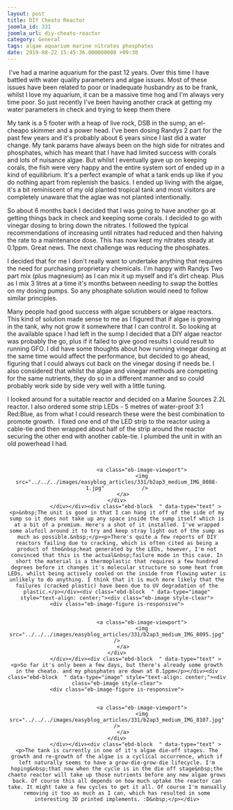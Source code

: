 ```yaml
---
layout: post
title: DIY Cheato Reactor
joomla_id: 331
joomla_url: diy-cheato-reactor
category: General
tags: algae aquarium marine nitrates phosphates
date: 2019-08-22 15:45:36.000000000 +09:30
---
```

<div class="ebd-block  " data-type="text" ><p>&nbsp;I've had a marine aquarium for the past 12 years. Over this time I have battled with water quality parameters and algae issues. Most of these issues have been related to poor or inadequate&nbsp;husbandry as to be frank, whilst I love my aquarium, it can be a massive time hog and I'm always very time poor.&nbsp;So just recently I've been having another crack at getting my water parameters in check and trying to keep them there</p></div><div class="ebd-block  " data-type="readmore" ></div><div class="ebd-block  " data-type="text" ><p>My tank is a 5 footer with a heap of live rock, DSB in the sump, an el-cheapo skimmer and a power head. I've been dosing Randys 2 part for the past few years and it's probably about 6 years since I last did&nbsp;a water change. My tank params have always been on the high side for nitrates and phosphates, which has meant that I have had limited success with corals and lots of&nbsp;nuisance algae.&nbsp;But whilst I eventually gave up on keeping corals, the fish were very happy and the entire system sort of ended up in a kind of equilibrium. It's a perfect example of what a tank ends up like if you do nothing apart from replenish the basics. I ended up living with the algae, it's a bit reminiscent of my old planted tropical tank and most visitors are completely unaware that the aglae was not planted intentionally.</p><p>So about 6 months back I decided that I was going to have another go at getting things back in check and keeping some corals. I decided to go with vinegar dosing to bring down the nitrates. I followed the typical recommendations of increasing until nitrates had reduced and then halving the rate to a maintenance dose. This has now kept my nitrates steady at 0.1ppm. Great news.&nbsp;<span>The next challenge was red</span><span>ucing the phosphates.&nbsp;</span></p><p>I decided that for me I don't really want to undertake anything that requires the need for purchasing proprietary chemicals. I'm happy with Randys Two part mix (plus magnesium) as I can mix it up myself and it's dirt cheap. Plus as I mix 3&nbsp;litres at a time it's months between needing to swap the bottles on my dosing pumps. So any phosphate solution would need to follow similar principles.</p><p>Many people had good&nbsp;success with algae scrubbers or algae reactors. This kind of solution made sense to me as I figured that if algae is growing in the tank, why not grow it somewhere that I can control it. So looking at the available space I had left in the sump I decided that a DIY algae reactor was probably the go, plus if it failed to give good results I could result to running GFO. I did have some thoughts about how running vinegar dosing at the same time would affect the performance, but decided to go ahead, figuring that I could always cut back on the vinegar&nbsp;dosing if needs be. I also considered that whilst the algae and vinegar methods are competing for the same nutrients, they do so in a different manner and so could probably work side by side very well with a little tuning.&nbsp;</p><p>I looked around for a suitable reactor and decided on a Marine Sources 2.2L reactor. I also&nbsp;ordered some strip LEDs - 5 metres of water-proof&nbsp;3:1 Red:Blue, as from what I could research these were the best combination to promote growth.&nbsp; I fixed one end of the LED strip to the reactor using a cable-tie and then wrapped about half of the strip around the reactor securing the other end with another cable-tie. I plumbed the unit in with an old powerhead I had.&nbsp;</p><p><br></p></div><div class="ebd-block  " data-type="image" style="text-align: center;"><div class="eb-image style-clear">
	<div class="eb-image-figure is-responsive">

		
					<a class="eb-image-viewport">
					<img src="../../../images/easyblog_articles/331/b2ap3_medium_IMG_8088-1.jpg" 			/>
		</a>
	</div>
				</div></div><div class="ebd-block  " data-type="text" ><p>&nbsp;The unit is good in that I can hang it off of the side of my sump so it does not take up any space inside the sump itself which is at a bit of a premium. Here's a shot of it installed. I've wrapped some alufoil around it to try and keep stray light out of the sump as much as possible.&nbsp;</p><p>There's quite a few reports of DIY reactors failing due to cracking, which is often cited as being a product of the&nbsp;heat generated by the LEDs, however, I'm not convinced that this is the actual&nbsp;failure mode in this case. In short the material is a thermoplastic that requires a few hundred degrees before it changes it's molecular structure so some heat from LEDs, whilst being actively cooled on the inside from flowing water is unlikely to do anything. I think that it is much more likely that the failures (cracked plastic) have been due to UV degradation of the plastic.</p></div><div class="ebd-block  " data-type="image" style="text-align: center;"><div class="eb-image style-clear">
	<div class="eb-image-figure is-responsive">

		
					<a class="eb-image-viewport">
					<img src="../../../images/easyblog_articles/331/b2ap3_medium_IMG_8095.jpg" 			/>
		</a>
	</div>
				</div></div><div class="ebd-block  " data-type="text" ><p>So far it's only been a few days, but there's already some growth in the cheato. and my phosphates are down at 0.1ppm</p></div><div class="ebd-block  " data-type="image" style="text-align: center;"><div class="eb-image style-clear">
	<div class="eb-image-figure is-responsive">

		
					<a class="eb-image-viewport">
					<img src="../../../images/easyblog_articles/331/b2ap3_medium_IMG_8107.jpg" 			/>
		</a>
	</div>
				</div></div><div class="ebd-block  " data-type="text" ><p>The tank is currently in one of it's algae die-off stages. The growth and re-growth of the algae is a cyclical occurrence, which if left naturally seems to have a grow-die-grow-die lifecycle. I'm hoping&nbsp;that now when the cycle is in the die off stage&nbsp;the chaeto reactor will take up those nutrients before any new algae grows back. Of course this all depends on how much uptake the reactor can take. It might take a few cycles to get it all. Of course I'm manually removing it too as much as I can, which has resulted in some interesting 3D printed implements. :D&nbsp;</p></div>
